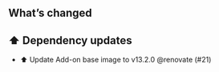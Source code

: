## What’s changed
## ⬆️ Dependency updates

- ⬆️ Update Add-on base image to v13.2.0 @renovate (#21)
